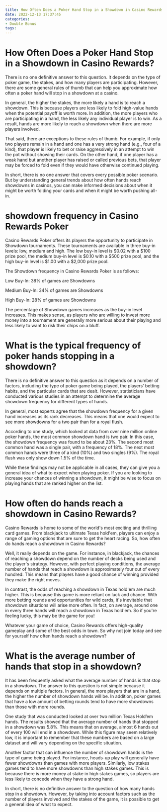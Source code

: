 ```yaml
---
title: How Often Does a Poker Hand Stop in a Showdown in Casino Rewards
date: 2022-12-13 17:37:45
categories:
- Double Bonus
tags:
---
```



#  How Often Does a Poker Hand Stop in a Showdown in Casino Rewards?

There is no one definitive answer to this question. It depends on the type of poker game, the stakes, and how many players are participating. However, there are some general rules of thumb that can help you approximate how often a poker hand will stop in a showdown at a casino.

In general, the higher the stakes, the more likely a hand is to reach a showdown. This is because players are less likely to fold high-value hands when the potential payoff is worth more. In addition, the more players who are participating in a hand, the less likely any individual player is to win. As a result, hands are more likely to reach a showdown when there are more players involved.

That said, there are exceptions to these rules of thumb. For example, if only two players remain in a hand and one has a very strong hand (e.g., four of a kind), that player is likely to bet or raise aggressively in an attempt to win the pot without showing their cards. On the other hand, if one player has a weak hand but another player has raised or called previous bets, that player may be forced to fold even if they would have otherwise continued playing.

In short, there is no one answer that covers every possible poker scenario. But by understanding general trends about how often hands reach showdowns in casinos, you can make informed decisions about when it might be worth folding your cards and when it might be worth pushing all-in.

#   showdown frequency in Casino Rewards Poker

Casino Rewards Poker offers its players the opportunity to participate in Showdown tournaments. These tournaments are available in three buy-in levels: low, medium and high. The low buy-in level is $0.02 with a $100 prize pool, the medium buy-in level is $0.10 with a $500 prize pool, and the high buy-in level is $1.00 with a $2,000 prize pool.

The Showdown frequency in Casino Rewards Poker is as follows:

Low Buy-In: 38% of games are Showdowns

Medium Buy-In: 34% of games are Showdowns

High Buy-In: 28% of games are Showdowns

The percentage of Showdown games increases as the buy-in level increases. This makes sense, as players who are willing to invest more money into a tournament are generally more serious about their playing and less likely to want to risk their chips on a bluff.

#  What is the typical frequency of poker hands stopping in a showdown?

There is no definitive answer to this question as it depends on a number of factors, including the type of poker game being played, the players’ betting habits, and the particular cards that are dealt. However, statisticians have conducted various studies in an attempt to determine the average showdown frequency for different types of hands.

In general, most experts agree that the showdown frequency for a given hand increases as its rank decreases. This means that one would expect to see more showdowns for a two pair than for a royal flush.

According to one study, which looked at data from over nine million online poker hands, the most common showdown hand is two pair. In this case, the showdown frequency was found to be about 23%. The second most common hand was a single pair, with a frequency of 18%. The next most common hands were three of a kind (10%) and two singles (9%). The royal flush was only show down 1.5% of the time.

While these findings may not be applicable in all cases, they can give you a general idea of what to expect when playing poker. If you are looking to increase your chances of winning a showdown, it might be wise to focus on playing hands that are ranked higher on the list.

#  How often do hands reach a showdown in Casino Rewards?

Casino Rewards is home to some of the world's most exciting and thrilling card games. From blackjack to ultimate Texas hold'em, players can enjoy a range of gaming options that are sure to get the heart racing. So, how often do hands reach a showdown in Casino Rewards?

Well, it really depends on the game. For instance, in blackjack, the chances of reaching a showdown depend on the number of decks being used and the player's strategy. However, with perfect playing conditions, the average number of hands that reach a showdown is approximately four out of every hundred. This means that players have a good chance of winning provided they make the right moves.

In contrast, the odds of reaching a showdown in Texas hold'em are much higher. This is because this game is more reliant on luck and chance. With more betting rounds and opportunities for wild cards, it's inevitable that showdown situations will arise more often. In fact, on average, around one in every three hands will reach a showdown in Texas hold'em. So if you're feeling lucky, this may be the game for you!

Whatever your game of choice, Casino Rewards offers high-quality gameplay and some of the best odds in town. So why not join today and see for yourself how often hands reach a showdown?

#  What is the average number of hands that stop in a showdown?

It has been frequently asked what the average number of hands is that stop in a showdown. The answer to this question is not simple because it depends on multiple factors. In general, the more players that are in a hand, the higher the number of showdown hands will be. In addition, poker games that have a low amount of betting rounds tend to have more showdowns than those with more rounds.

One study that was conducted looked at over two million Texas Hold’em hands. The results showed that the average number of hands that stopped in a showdown was 5.8%. This means that on average, almost 6 hands out of every 100 will end in a showdown. While this figure may seem relatively low, it is important to remember that these numbers are based on a large dataset and will vary depending on the specific situation.

Another factor that can influence the number of showdown hands is the type of game being played. For instance, heads-up play will generally have fewer showdowns than games with more players. Similarly, low stakes games tend to have more showdowns than high stakes games. This is because there is more money at stake in high stakes games, so players are less likely to concede when they have a strong hand.

In short, there is no definitive answer to the question of how many hands stop in a showdown. However, by taking into account factors such as the number of players involved and the stakes of the game, it is possible to get a general idea of what to expect.